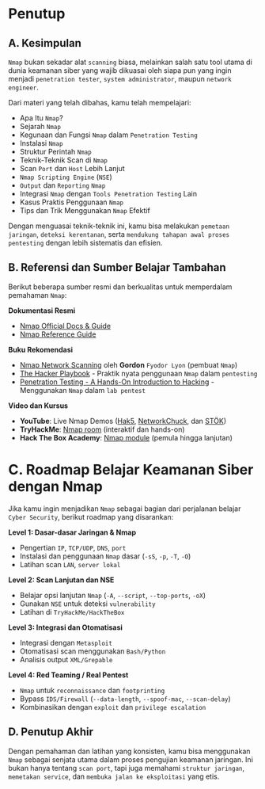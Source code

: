 # Penutup

## A. Kesimpulan

`Nmap` bukan sekadar alat `scanning` biasa, melainkan salah satu tool utama di dunia keamanan siber yang wajib dikuasai oleh siapa pun yang ingin menjadi `penetration tester`, `system administrator`, maupun `network engineer`.

Dari materi yang telah dibahas, kamu telah mempelajari:
- Apa Itu `Nmap`?
- Sejarah `Nmap`
- Kegunaan dan Fungsi `Nmap` dalam `Penetration Testing`
- Instalasi `Nmap`
- Struktur Perintah `Nmap`
- Teknik-Teknik Scan di `Nmap`
- Scan `Port` dan `Host` Lebih Lanjut
- `Nmap Scripting Engine` (`NSE`)
- `Output` dan `Reporting` `Nmap`
- Integrasi `Nmap` dengan `Tools Penetration Testing` Lain
- Kasus Praktis Penggunaan `Nmap`
- Tips dan Trik Menggunakan `Nmap` Efektif


Dengan menguasai teknik-teknik ini, kamu bisa melakukan `pemetaan jaringan`, `deteksi kerentanan`, serta `mendukung tahapan awal proses pentesting` dengan lebih sistematis dan efisien.

## B. Referensi dan Sumber Belajar Tambahan

Berikut beberapa sumber resmi dan berkualitas untuk memperdalam pemahaman `Nmap`:

**Dokumentasi Resmi**
- [Nmap Official Docs & Guide](https://nmap.org/docs.html)
- [Nmap Reference Guide](https://nmap.org/book/man.html)

**Buku Rekomendasi**
- [Nmap Network Scanning](https://perpustakaan.atmaluhur.ac.id/uploaded_files/temporary/DigitalCollection/MTdjY2IzMzYwY2FhYTUwMzhlYWE3OTYxODE3YjU4MmU3ZGQ0NDExOQ==.pdf) oleh **Gordon** `Fyodor Lyon` (pembuat `Nmap`)
- [The Hacker Playbook](https://digtvbg.com/files/books-for-hacking/The%20Hacker%20Playbook%203%20-%20Practical%20Guide%20To%20Penetration%20Testing%20by%20Peter%20Kim.pdf) - Praktik nyata penggunaan `Nmap` dalam `pentesting`
- [Penetration Testing - A Hands-On Introduction to Hacking](https://www.tsoungui.fr/ebooks/Penetration%20Testing%20-%20A%20hands-on%20introduction%20to%20Hacking.pdf) - Menggunakan `Nmap` dalam `lab pentest`

**Video dan Kursus**
- **YouTube**: Live Nmap Demos ([Hak5](), [NetworkChuck](), dan [STÖK]())
- **TryHackMe**: [Nmap room]() (interaktif dan hands-on)
- **Hack The Box Academy**: [Nmap module]() (pemula hingga lanjutan)

# C. Roadmap Belajar Keamanan Siber dengan Nmap

Jika kamu ingin menjadikan `Nmap` sebagai bagian dari perjalanan belajar `Cyber Security`, berikut roadmap yang disarankan:

**Level 1: Dasar-dasar Jaringan & Nmap**
- Pengertian `IP`, `TCP/UDP`, `DNS`, `port`
- Instalasi dan penggunaan `Nmap` dasar (`-sS`, `-p`, `-T`, `-O`)
- Latihan scan `LAN`, `server lokal`

**Level 2: Scan Lanjutan dan NSE**
- Belajar opsi lanjutan `Nmap` (`-A`, `--script`, `--top-ports`, `-oX`)
- Gunakan `NSE` untuk deteksi `vulnerability`
- Latihan di `TryHackMe/HackTheBox`

**Level 3: Integrasi dan Otomatisasi**
- Integrasi dengan `Metasploit`
- Otomatisasi scan menggunakan `Bash/Python`
- Analisis output `XML/Grepable`

**Level 4: Red Teaming / Real Pentest**
- `Nmap` untuk `reconnaissance` dan `footprinting`
- Bypass `IDS/Firewall` (`--data-length`, `--spoof-mac`, `--scan-delay`)
- Kombinasikan dengan `exploit` dan `privilege escalation`

## D. Penutup Akhir

Dengan pemahaman dan latihan yang konsisten, kamu bisa menggunakan `Nmap` sebagai senjata utama dalam proses pengujian keamanan jaringan. Ini bukan hanya tentang `scan port`, tapi juga memahami `struktur jaringan`, `memetakan service`, dan `membuka jalan ke eksploitasi` yang etis.
